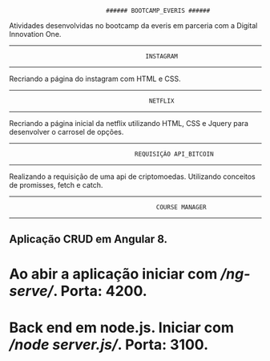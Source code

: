                                ###### BOOTCAMP_EVERIS ######
                               
Atividades desenvolvidas no bootcamp da everis em parceria com a Digital Innovation One.

__________________________________________________________________________________________________________
                                          INSTAGRAM
__________________________________________________________________________________________________________ 

Recriando a página do instagram com HTML e CSS.


__________________________________________________________________________________________________________
                                           NETFLIX
__________________________________________________________________________________________________________                                           
Recriando a página inicial da netflix utilizando HTML, CSS e Jquery para desenvolver o carrosel de opções. 



__________________________________________________________________________________________________________
                                       REQUISIÇÃO API_BITCOIN
__________________________________________________________________________________________________________                                       

Realizando a requisição de uma api de criptomoedas. Utilizando conceitos de promisses, fetch e catch.



__________________________________________________________________________________________________________
                                             COURSE MANAGER
__________________________________________________________________________________________________________

## Aplicação CRUD em Angular 8. 
# Ao abir a aplicação iniciar com */ng-serve/*. Porta: 4200.
# Back end em node.js. Iniciar com */node server.js/*. Porta: 3100.



